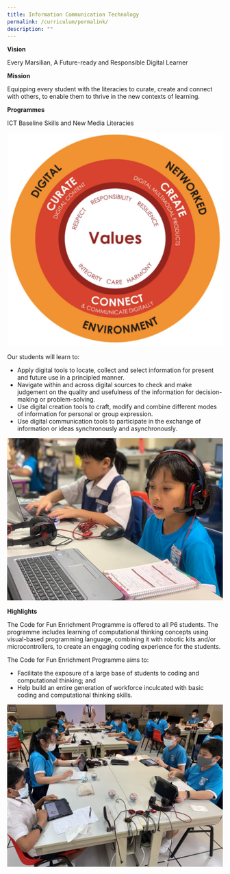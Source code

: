 ```yaml
---
title: Information Communication Technology
permalink: /curriculum/permalink/
description: ""
---
```

**Vision**

Every Marsilian, A Future-ready and Responsible Digital Learner

  

**Mission**

Equipping every student with the literacies to curate, create and connect with others, to enable them to thrive in the new contexts of learning.

  

**Programmes**

ICT Baseline Skills and New Media Literacies

![](/images/Info%20Comm%20Tech.jpeg)

Our students will learn to:

*   Apply digital tools to locate, collect and select information for present and future use in a principled manner.
*   Navigate within and across digital sources to check and make judgement on the quality and usefulness of the information for decision-making or problem-solving.
*   Use digital creation tools to craft, modify and combine different modes of information for personal or group expression.
*   Use digital communication tools to participate in the exchange of information or ideas synchronously and asynchronously.

![](/images/ict%202.jpg)

**Highlights**

The Code for Fun Enrichment Programme is offered to all P6 students. The programme includes learning of computational thinking concepts using visual-based programming language, combining it with robotic kits and/or microcontrollers, to create an engaging coding experience for the students.

The Code for Fun Enrichment Programme aims to:

*   Facilitate the exposure of a large base of students to coding and computational thinking; and
*   Help build an entire generation of workforce inculcated with basic coding and computational thinking skills.

![](/images/ict%203.jpg)